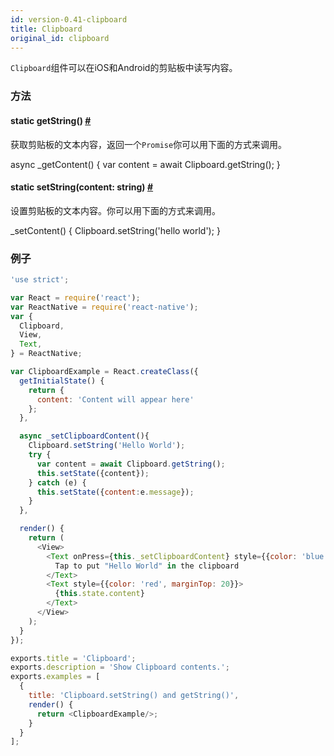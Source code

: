 ```yaml
---
id: version-0.41-clipboard
title: Clipboard
original_id: clipboard
---
```


`Clipboard`组件可以在iOS和Android的剪贴板中读写内容。

### 方法

<div class="props">
    <div class="prop"><h4 class="propTitle"><a class="anchor" name="getstring"></a><span class="propType">static </span>getString<span
            class="propType">()</span> <a class="hash-link" href="docs/clipboard.html#getstring">#</a></h4>
        <div><p>获取剪贴板的文本内容，返回一个<code>Promise</code>你可以用下面的方式来调用。</p>
            <div class="prism language-javascript">async <span class="token function">_getContent<span
                    class="token punctuation">(</span></span><span class="token punctuation">)</span> <span
                    class="token punctuation">{</span>
                <span class="token keyword">var</span> content <span class="token operator">=</span> await
                Clipboard<span class="token punctuation">.</span><span class="token function">getString<span
                        class="token punctuation">(</span></span><span class="token punctuation">)</span><span
                        class="token punctuation">;</span>
                <span class="token punctuation">}</span></div>
        </div>
    </div>
    <div class="prop"><h4 class="propTitle"><a class="anchor" name="setstring"></a><span class="propType">static </span>setString<span
            class="propType">(content: string)</span> <a class="hash-link" href="docs/clipboard.html#setstring">#</a>
    </h4>
        <div><p>设置剪贴板的文本内容。你可以用下面的方式来调用。</p>
            <div class="prism language-javascript"><span class="token function">_setContent<span
                    class="token punctuation">(</span></span><span class="token punctuation">)</span> <span
                    class="token punctuation">{</span>
                Clipboard<span class="token punctuation">.</span><span class="token function">setString<span
                        class="token punctuation">(</span></span><span class="token string">'hello world'</span><span
                        class="token punctuation">)</span><span class="token punctuation">;</span>
                <span class="token punctuation">}</span></div></div>
    </div>
</div>

### 例子

```javascript
'use strict';

var React = require('react');
var ReactNative = require('react-native');
var {
  Clipboard,
  View,
  Text,
} = ReactNative;

var ClipboardExample = React.createClass({
  getInitialState() {
    return {
      content: 'Content will appear here'
    };
  },

  async _setClipboardContent(){
    Clipboard.setString('Hello World');
    try {
      var content = await Clipboard.getString();
      this.setState({content});
    } catch (e) {
      this.setState({content:e.message});
    }
  },

  render() {
    return (
      <View>
        <Text onPress={this._setClipboardContent} style={{color: 'blue'}}>
          Tap to put "Hello World" in the clipboard
        </Text>
        <Text style={{color: 'red', marginTop: 20}}>
          {this.state.content}
        </Text>
      </View>
    );
  }
});

exports.title = 'Clipboard';
exports.description = 'Show Clipboard contents.';
exports.examples = [
  {
    title: 'Clipboard.setString() and getString()',
    render() {
      return <ClipboardExample/>;
    }
  }
];
```
